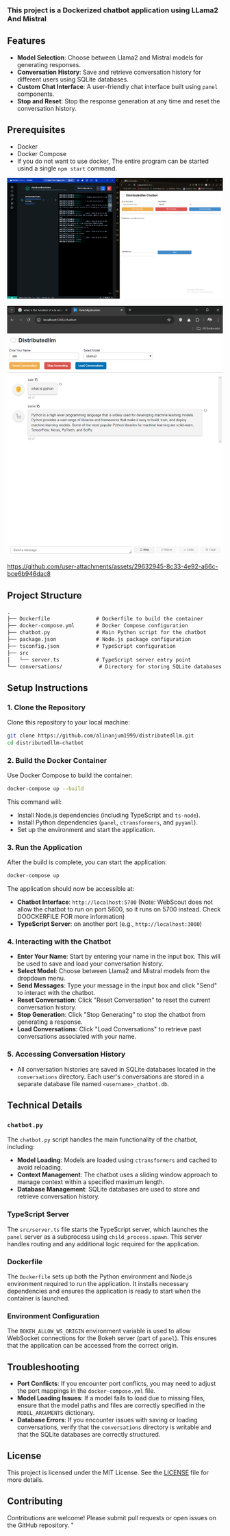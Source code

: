 

### This project is a Dockerized chatbot application using LLama2 And Mistral

## Features

- **Model Selection**: Choose between Llama2 and Mistral models for generating responses.
- **Conversation History**: Save and retrieve conversation history for different users using SQLite databases.
- **Custom Chat Interface**: A user-friendly chat interface built using `panel` components.
- **Stop and Reset**: Stop the response generation at any time and reset the conversation history.



## Prerequisites

- Docker
- Docker Compose
- If you do not want to use docker, The entire program can be started usind a single `npm start` command.


![Alt text](srcchatbot.png)

![Alt text](srcchatbot2.png)




https://github.com/user-attachments/assets/29632945-8c33-4e92-a66c-bce6b946dac8





## Project Structure

```
.
├── Dockerfile               # Dockerfile to build the container
├── docker-compose.yml       # Docker Compose configuration
├── chatbot.py               # Main Python script for the chatbot
├── package.json             # Node.js package configuration
├── tsconfig.json            # TypeScript configuration
├── src
│   └── server.ts            # TypeScript server entry point
└── conversations/            # Directory for storing SQLite databases
```

## Setup Instructions

### 1. Clone the Repository

Clone this repository to your local machine:

```bash
git clone https://github.com/alinanjum1999/distributedllm.git
cd distributedllm-chatbot
```

### 2. Build the Docker Container

Use Docker Compose to build the container:

```bash
docker-compose up --build
```

This command will:

- Install Node.js dependencies (including TypeScript and `ts-node`).
- Install Python dependencies (`panel`, `ctransformers`, and `pyyaml`).
- Set up the environment and start the application.

### 3. Run the Application

After the build is complete, you can start the application:

```bash
docker-compose up
```

The application should now be accessible at:

- **Chatbot Interface**: `http://localhost:5700` (Note: WebScout does not allow the chatbot to run on port 5600, so it runs on 5700 instead. Check DOOCKERFILE FOR more information)
- **TypeScript Server**: on another port (e.g., `http://localhost:3000`)

### 4. Interacting with the Chatbot

- **Enter Your Name**: Start by entering your name in the input box. This will be used to save and load your conversation history.
- **Select Model**: Choose between Llama2 and Mistral models from the dropdown menu.
- **Send Messages**: Type your message in the input box and click "Send" to interact with the chatbot.
- **Reset Conversation**: Click "Reset Conversation" to reset the current conversation history.
- **Stop Generation**: Click "Stop Generating" to stop the chatbot from generating a response.
- **Load Conversations**: Click "Load Conversations" to retrieve past conversations associated with your name.

### 5. Accessing Conversation History

- All conversation histories are saved in SQLite databases located in the `conversations` directory. Each user's conversations are stored in a separate database file named `<username>_chatbot.db`.

## Technical Details

### `chatbot.py`

The `chatbot.py` script handles the main functionality of the chatbot, including:

- **Model Loading**: Models are loaded using `ctransformers` and cached to avoid reloading.
- **Context Management**: The chatbot uses a sliding window approach to manage context within a specified maximum length.
- **Database Management**: SQLite databases are used to store and retrieve conversation history.

### TypeScript Server

The `src/server.ts` file starts the TypeScript server, which launches the `panel` server as a subprocess using `child_process.spawn`. This server handles routing and any additional logic required for the application.

### Dockerfile

The `Dockerfile` sets up both the Python environment and Node.js environment required to run the application. It installs necessary dependencies and ensures the application is ready to start when the container is launched.

### Environment Configuration

The `BOKEH_ALLOW_WS_ORIGIN` environment variable is used to allow WebSocket connections for the Bokeh server (part of `panel`). This ensures that the application can be accessed from the correct origin.

## Troubleshooting

- **Port Conflicts**: If you encounter port conflicts, you may need to adjust the port mappings in the `docker-compose.yml` file.
- **Model Loading Issues**: If a model fails to load due to missing files, ensure that the model paths and files are correctly specified in the `MODEL_ARGUMENTS` dictionary.
- **Database Errors**: If you encounter issues with saving or loading conversations, verify that the `conversations` directory is writable and that the SQLite databases are correctly structured.

## License

This project is licensed under the MIT License. See the [LICENSE](LICENSE) file for more details.

## Contributing

Contributions are welcome! Please submit pull requests or open issues on the GitHub repository.
"
